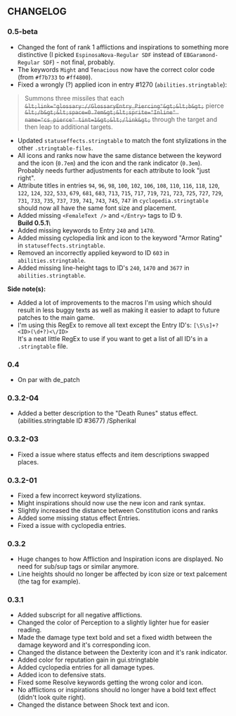 ## CHANGELOG
### 0.5-beta
- Changed the font of rank 1 afflictions and inspirations to something more distinctive (I picked `EspinosaNova-Regular SDF` instead of `EBGaramond-Regular SDF`) - not final, probably.
- The keywords `Might` and `Tenacious` now have the correct color code (from `#f7b733` to `#ff4800`).
- Fixed a wrongly (?) applied icon in entry #1270 (`abilities.stringtable`):
> Summons three missiles that each ~~`&lt;link="glossary://GlossaryEntry_Piercing"&gt;&lt;b&gt;`~~ pierce ~~`&lt;/b&gt;&lt;space=0.7em&gt;&lt;sprite="Inline" name="cs_pierce" tint=1&gt;&lt;/link&gt;`~~ through the target and then leap to additional targets.

- Updated `statuseffects.stringtable` to match the font stylizations in the other `.stringtable-files`.
- All icons and ranks now have the same distance between the keyword and the icon (`0.7em`) and the icon and the rank indicator (`0.3em`). Probably needs further adjustments for each attribute to look "just right".
- Attribute titles in entries `94`, `96`, `98`, `100`, `102`, `106`, `108`, `110`, `116`, `118`, `120`, `122`, `124`, `322`, `533`, `679`, `681`, `683`, `713`, `715`, `717`, `719`, `721`, `723`, `725`, `727`, `729`, `731`, `733`, `735`, `737`, `739`, `741`, `743`, `745`, `747` in `cyclopedia.stringtable` should now all have the same font size and placement.
- Added missing `<FemaleText />` and `</Entry>` tags to ID `9`.\
**Build 0.5.1**\
- Added missing keywords to Entry `240` and `1470`.
- Added missing cyclopedia link and icon to the keyword "Armor Rating" in `statuseffects.stringtable`.
- Removed an incorrectly applied keyword to ID `603` in `abilities.stringtable`.
- Added missing line-height tags to ID's `240`, `1470` and `3677` in `abilities.stringtable`.

**Side note(s):**
- Added a lot of improvements to the macros I'm using which should result in less buggy texts as well as making it easier to adapt to future patches to the main game.
- I'm using this RegEx to remove all text except the Entry ID's: `[\S\s]+?<ID>(\d+?)<\/ID>`\
  It's a neat little RegEx to use if you want to get a list of all ID's in a `.stringtable` file.

### 0.4
- On par with de_patch

### 0.3.2-04
- Added a better description to the "Death Runes" status effect. (abilities.stringtable ID #3677) /Spherikal

### 0.3.2-03
- Fixed a issue where status effects and item descriptions swapped places.

### 0.3.2-01
- Fixed a few incorrect keyword stylizations.
- Might inspirations should now use the new icon and rank syntax.
- Slightly increased the distance between Constitution icons and ranks
- Added some missing status effect Entries.
- Fixed a issue with cyclopedia entries.

### 0.3.2
- Huge changes to how Affliction and Inspiration icons are displayed. No need for sub/sup tags or similar anymore.
- Line heights should no longer be affected by icon size or text palcement (the <voffset> tag for example).


### 0.3.1
- Added subscript for all negative afflictions.
- Changed the color of Perception to a slightly lighter hue for easier reading.
- Made the damage type text bold and set a fixed width between the damage keyword and it's corresponding icon.
- Changed the distance between the Dexterity icon and it's rank indicator.
- Added color for reputation gain in gui.stringtable
- Added cyclopedia entries for all damage types.
- Added icon to defensive stats.
- Fixed some Resolve keywords getting the wrong color and icon.
- No afflictions or inspirations should no longer have a bold text effect (didn't look quite right).
- Changed the distance between Shock text and icon.

